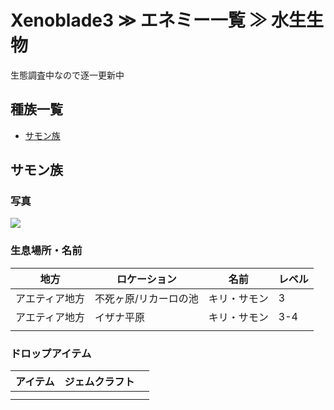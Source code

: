 # Xenoblade3 ≫ エネミー一覧 ≫ 水生生物

生態調査中なので逐一更新中

## 種族一覧

- [サモン族](#サモン族)


## サモン族

### 写真

![](./サモン.jpg)

### 生息場所・名前

| 地方           | ロケーション          | 名前         | レベル |
| -------------- | --------------------- | ------------ | ------ |
| アエティア地方 | 不死ヶ原/リカーロの池 | キリ・サモン | 3      |
| アエティア地方 | イザナ平原            | キリ・サモン | 3-4    |
|                |                       |              |        |


### ドロップアイテム

| アイテム | ジェムクラフト |     |
| -------- | -------------- | --- |
|          |                |     |
|          |                |     |


